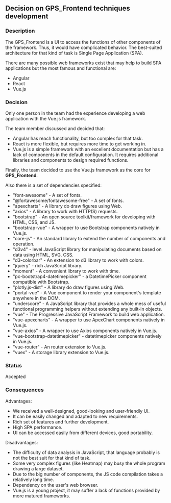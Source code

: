 ## Decision on GPS_Frontend techniques development

### Description

The GPS_Frontend is a UI to access the functions of other components of the framework. Thus, it would have complicated behavior. The best-suited architecture for that kind of task is Single Page Application (SPA).

There are many possible web frameworks exist that may help to build SPA applications but the most famous and functional are:

- Angular
- React
- Vue.js

### Decision

Only one person in the team had the experience developing a web application with the Vue.js framework.

The team member discussed and decided that:

- Angular has reach functionality, but too complex for that task.
- React is more flexible, but requires more time to get working in.
- Vue.js is a simple framework with an excellent documentation but has a lack of components in the default configuration. It requires additional libraries and components to design required functions.

Finally, the team decided to use the Vue.js framework as the core for **GPS_Frontend**.

Also there is a set of dependencies specified:

- "font-awesome" - A set of fonts.
- "@fortawesome/fontawesome-free" -  A set of fonts.
- "apexcharts" -  A library do draw figures using Web.
- "axios" -  A library to work with HTTP(S) requests.
- "bootstrap" -   An open source toolkit/framework for developing with HTML, CSS, and JS.
- "bootstrap-vue" -  A wrapper to use Bootstrap components natively in Vue.js.
- "core-js" -  An standard library to extend the number of components and operation.
- "d3v4" - level JavaScript library for manipulating documents based on data using HTML, SVG, CSS.
- "d3-colorbar" -  An extension to d3 library to work with colors.
- "jquery" - rich JavaScript library.
- "moment" -  A convenient library to work with time.
- "pc-bootstrap4-datetimepicker" -  a DatetimePicker component compatible with Bootstrap.
- "plotly.js-dist" -   A library do draw figures using Web.
- "portal-vue" -  A Vue component to render your component's template anywhere in the DOM.
- "underscore" - A JavaScript library that provides a whole mess of useful functional programming helpers without extending any built-in objects.
- "vue" -  The Progressive JavaScript Framework to build web application.
- "vue-apexcharts" -  A wrapper to use ApexChart components natively in Vue.js.
- "vue-axios" -  A wrapper to use Axios components natively in Vue.js.
- "vue-bootstrap-datetimepicker" - datetimepicker components natively in Vue.js.
- "vue-router" - An router extension to Vue.js.
- "vuex" - A storage library extension to Vue.js.

### Status

Accepted

### Consequences

Advantages:

- We received a well-designed, good-looking and user-friendly UI.
- It can be easily changed and adapted to new requirements.
- Rich set of features and further development.
- High SPA performance.
- UI can be accessed easily from different devices, good portability.

Disadvantages:

- The difficulty of data analysis in JavaScript, that language probably is not the best suit for that kind of task.
- Some very complex figures (like Heatmap) may busy the whole program drawing a large dataset.
- Due to the big number of components, the JS code compilation takes a relatively long time.
- Dependency on the user's web browser.
- Vue.js is a young project, it may suffer a lack of functions provided by more matured frameworks.
